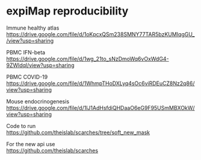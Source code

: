 # expiMap reproducibility

Immune healthy atlas  
https://drive.google.com/file/d/1oKpcxQSm238SMNY77TAR5bzKUMIqgGU_/view?usp=sharing

PBMC IFN-beta  
https://drive.google.com/file/d/1wg_21to_sNzDmoWq6vOxWdG4-9ZWldql/view?usp=sharing

PBMC COVID-19  
https://drive.google.com/file/d/1WhmpTHoDXLyq4sOc6viRDEuCZ8Nz2q86/view?usp=sharing

Mouse endocrinogenesis
https://drive.google.com/file/d/1lJ1AdHsfdiQHDaaO6eG9F95USmMBXOkW/view?usp=sharing

Code to run  
https://github.com/theislab/scarches/tree/soft_new_mask

For the new api use  
https://github.com/theislab/scarches
